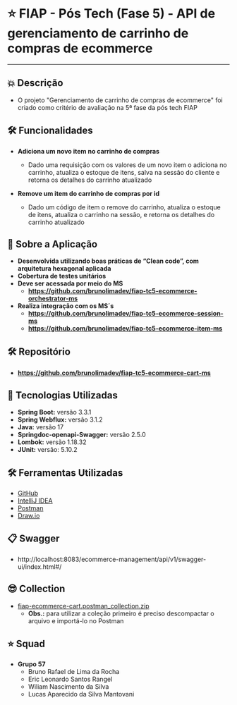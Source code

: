 # ⭐ FIAP - Pós Tech (Fase 5) - **API de gerenciamento de carrinho de compras de ecommerce**

---

## 💥 Descrição
- O projeto "Gerenciamento de carrinho de compras de ecommerce" foi criado como critério de avaliação na 5ª fase da pós tech FIAP

## 🛠️ Funcionalidades

- **Adiciona um novo item no carrinho de compras**
  - Dado uma requisição com os valores de um novo item o adiciona no carrinho, atualiza o estoque de itens, salva na sessão do cliente e retorna os detalhes do carrinho atualizado

- **Remove um item do carrinho de compras por id**
    - Dado um código de item o remove do carrinho, atualiza o estoque de itens, atualiza o carrinho na sessão, e retorna os detalhes do carrinho atualizado

## 🚀 Sobre a Aplicação
- **Desenvolvida utilizando boas práticas de “Clean code”, com arquitetura hexagonal aplicada**
- **Cobertura de testes unitários**
- **Deve ser acessada por meio do MS**
  - **https://github.com/brunolimadev/fiap-tc5-ecommerce-orchestrator-ms**
- **Realiza integração com os MS´s**
  - **https://github.com/brunolimadev/fiap-tc5-ecommerce-session-ms**
  - **https://github.com/brunolimadev/fiap-tc5-ecommerce-item-ms**

## 🛠️ Repositório
- #### https://github.com/brunolimadev/fiap-tc5-ecommerce-cart-ms

## 🚀 Tecnologias Utilizadas
- **Spring Boot:** versão 3.3.1
- **Spring Webflux:** versão 3.1.2
- **Java:** versão 17
- **Springdoc-openapi-Swagger:** versão 2.5.0
- **Lombok:**  versão 1.18.32
- **JUnit:** versão: 5.10.2

## 🛠️ Ferramentas Utilizadas
- [GitHub](https://github.com/)
- [IntelliJ IDEA](https://www.jetbrains.com/idea/)
- [Postman](https://www.postman.com/)
- [Draw.io](https://app.diagrams.net/)

## 📋 Swagger
- http://localhost:8083/ecommerce-management/api/v1/swagger-ui/index.html#/

## 😎 Collection
- [fiap-ecommerce-cart.postman_collection.zip](https://github.com/brunolimadev/fiap-tc5-ecommerce-cart-ms/blob/develop/api-test-files/fiap-ecommerce-cart.postman_collection.zip?raw=true)
  - **Obs.:** para utilizar a coleção primeiro é preciso descompactar o arquivo e importá-lo no Postman

## ⭐ Squad
- **Grupo 57**
  - Bruno Rafael de Lima da Rocha
  - Eric Leonardo Santos Rangel
  - Wiliam Nascimento da Silva
  - Lucas Aparecido da Silva Mantovani